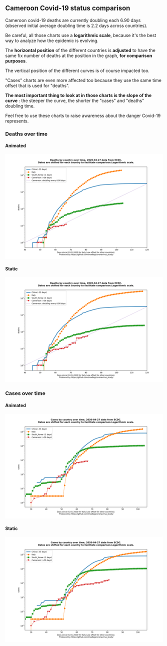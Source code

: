 ## Cameroon Covid-19 status comparison 

Cameroon covid-19 deaths are currently doubling each 6.90 days (observed initial average doubling time is 2.2 days across countries).



Be careful, all those charts use a **logarithmic scale**, because it's the best way to analyze how the epidemic is evolving.
 
The **horizontal position** of the different countries is **adjusted** to have the same fix number of deaths at the position in the graph, **for comparison purposes**.

The vertical position of the different curves is of course impacted too.

"Cases" charts are even more affected too because they use the same time offset that is used for "deaths".

**The most important thing to look at in those charts is the slope of the curve** : the steeper the curve, the shorter the "cases" and "deaths" doubling time.

Feel free to use these charts to raise awareness about the danger Covid-19 represents. 


 
### Deaths over time
 
#### Animated
![Cameroon covid-19 deaths animated chart](https://raw.githubusercontent.com/madlag/coronavirus_study/master/notebooks/graphs/2020-04-27/countries/Cameroon/2020-04-27_Cameroon_deaths.gif "Cameroon covid-19 deaths animated chart")   
 
#### Static
![Cameroon covid-19 deaths static chart](https://raw.githubusercontent.com/madlag/coronavirus_study/master/notebooks/graphs/2020-04-27/countries/Cameroon/2020-04-27_Cameroon_deaths.png "Cameroon covid-19 deaths static chart")   

 
### Cases over time
 
#### Animated
![Cameroon covid-19 cases animated chart](https://raw.githubusercontent.com/madlag/coronavirus_study/master/notebooks/graphs/2020-04-27/countries/Cameroon/2020-04-27_Cameroon_cases.gif "Cameroon covid-19 cases animated chart")   
 
#### Static
![Cameroon covid-19 cases static chart](https://raw.githubusercontent.com/madlag/coronavirus_study/master/notebooks/graphs/2020-04-27/countries/Cameroon/2020-04-27_Cameroon_cases.png "Cameroon covid-19 cases static chart")   

